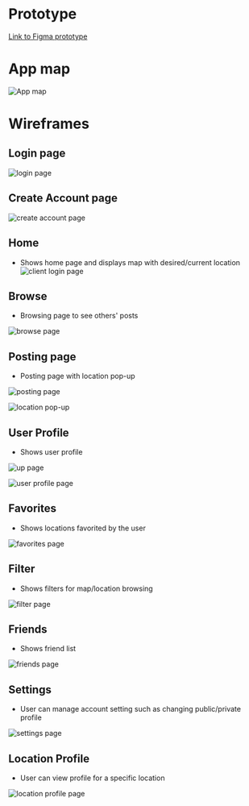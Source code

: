 # Prototype
[Link to Figma prototype](https://www.figma.com/proto/wy3YgO5abDUNhz9CgITjYg/soundTrack-team-library?node-id=596%3A1137&scaling=scale-down&page-id=511%3A2&starting-point-node-id=511%3A7)

# App map
![App map](./ux-design/AppMap.png)


# Wireframes
## Login page

![login page](./ux-design/wireframes/Login.png)

## Create Account page

![create account page](./ux-design/wireframes/Create%20Account.png)

## Home
- Shows home page and displays map with desired/current location
![client login page](./ux-design/wireframes/Home.png)

## Browse
- Browsing page to see others' posts

![browse page](./ux-design/wireframes/Browse.png)

## Posting page 
- Posting page with location pop-up

![posting page](./ux-design/wireframes/Posting.png)

![location pop-up](./ux-design/wireframes/location_popup.png)

## User Profile
- Shows user profile

![up page](./ux-design/wireframes/User_Profile.png)

![user profile page](./ux-design/wireframes/User_Profile_with_dropdown_menu.png)


## Favorites
- Shows locations favorited by the user

![favorites page](./ux-design/wireframes/Favorites.png)

## Filter
- Shows filters for map/location browsing 

![filter page](./ux-design/wireframes/Filter.png)

## Friends
- Shows friend list 

![friends page](./ux-design/wireframes/Friends.png)

## Settings
- User can manage account setting such as changing public/private profile

![settings page](./ux-design/wireframes/Settings.png)

## Location Profile
- User can view profile for a specific location 

![location profile page](./ux-design/wireframes/Location_Profile.png)






